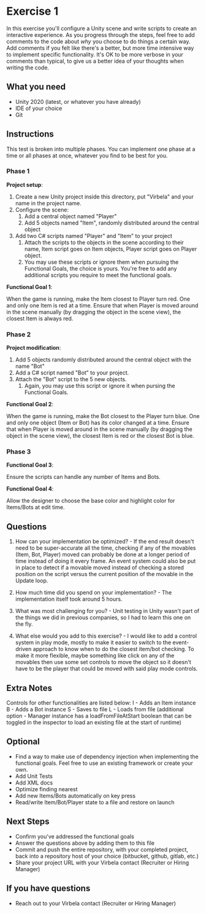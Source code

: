 # Exercise 1 #

In this exercise you'll configure a Unity scene and write scripts to create an interactive experience. As you progress through the steps, feel free to add comments to the code about *why* you choose to do things a certain way. Add comments if you felt like there's a better, but more time intensive way to implement specific functionality. It's OK to be more verbose in your comments than typical, to give us a better idea of your thoughts when writing the code.

## What you need ##

* Unity 2020 (latest, or whatever you have already)
* IDE of your choice
* Git

## Instructions ##

This test is broken into multiple phases. You can implement one phase at a time or all phases at once, whatever you find to be best for you.

### Phase 1 ###

**Project setup**:

 1. Create a new Unity project inside this directory, put "Virbela" and your name in the project name.
 1. Configure the scene:
     1. Add a central object named "Player"
     1. Add 5 objects named "Item", randomly distributed around the central object
 1. Add two C# scripts named "Player" and "Item" to your project
     1. Attach the scripts to the objects in the scene according to their name, Item script goes on Item objects, Player script goes on Player object.
     1. You may use these scripts or ignore them when pursuing the Functional Goals, the choice is yours. You're free to add any additional scripts you require to meet the functional goals.

**Functional Goal 1**:

When the game is running, make the Item closest to Player turn red. One and only one Item is red at a time. Ensure that when Player is moved around in the scene manually (by dragging the object in the scene view), the closest Item is always red.

### Phase 2 ###

**Project modification**:

 1. Add 5 objects randomly distributed around the central object with the name "Bot"
 1. Add a C# script named "Bot" to your project.
 1. Attach the "Bot" script to the 5 new objects.
     1. Again, you may use this script or ignore it when pursing the Functional Goals.

**Functional Goal 2**:

When the game is running, make the Bot closest to the Player turn blue. One and only one object (Item or Bot) has its color changed at a time. Ensure that when Player is moved around in the scene manually (by dragging the object in the scene view), the closest Item is red or the closest Bot is blue.

### Phase 3 ###

**Functional Goal 3**:

Ensure the scripts can handle any number of Items and Bots.

**Functional Goal 4**:

Allow the designer to choose the base color and highlight color for Items/Bots at edit time.

## Questions ##

 1. How can your implementation be optimized? - If the end result doesn't need to be super-accurate all the time, checking if any of the movables (Item, Bot, Player) moved can probably be done at a longer period of time instead of doing it every frame. An event system could also be put in place to detect if a movable moved instead of checking a stored position on the script versus the current position of the movable in the Update loop.

 2. How much time did you spend on your implementation? - The implementation itself took around 5 hours.

 3. What was most challenging for you? - Unit testing in Unity wasn't part of the things we did in previous companies, so I had to learn this one on the fly.

 4. What else would you add to this exercise? - I would like to add a control system in play mode, mostly to make it easier to switch to the event-driven approach to know when to do the closest item/bot checking. To make it more flexible, maybe something like click on any of the movables then use some set controls to move the object so it doesn't have to be the player that could be moved with said play mode controls.

## Extra Notes ##
Controls for other functionalities are listed below:
I - Adds an Item instance
B - Adds a Bot instance
S - Saves to file
L - Loads from file (additional option - Manager instance has a loadFromFileAtStart boolean that can be toggled in the inspector to load an existing file at the start of runtime)

## Optional ##

* Find a way to make use of dependency injection when implementing the functional goals. Feel free to use an existing framework or create your own.
* Add Unit Tests
* Add XML docs
* Optimize finding nearest
* Add new Items/Bots automatically on key press
* Read/write Item/Bot/Player state to a file and restore on launch

## Next Steps ##

* Confirm you've addressed the functional goals
* Answer the questions above by adding them to this file
* Commit and push the entire repository, with your completed project, back into a repository host of your choice (bitbucket, github, gitlab, etc.)
* Share your project URL with your Virbela contact (Recruiter or Hiring Manager)

## If you have questions ##

* Reach out to your Virbela contact (Recruiter or Hiring Manager)
